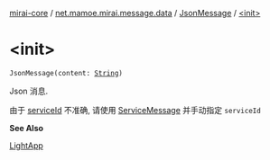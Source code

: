 [mirai-core](../../index.md) / [net.mamoe.mirai.message.data](../index.md) / [JsonMessage](index.md) / [&lt;init&gt;](./-init-.md)

# &lt;init&gt;

`JsonMessage(content: `[`String`](https://kotlinlang.org/api/latest/jvm/stdlib/kotlin/-string/index.html)`)`

Json 消息.

由于 [serviceId](../-service-message/service-id.md) 不准确, 请使用 [ServiceMessage](../-service-message/index.md) 并手动指定 `serviceId`

**See Also**

[LightApp](../-light-app/index.md)

